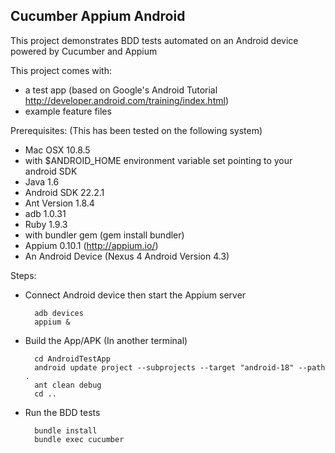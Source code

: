 ## Cucumber Appium Android ##

This project demonstrates BDD tests automated on an Android device powered by Cucumber and Appium

This project comes with:
 * a test app (based on Google's Android Tutorial http://developer.android.com/training/index.html)
 * example feature files

Prerequisites: (This has been tested on the following system)
* Mac OSX 10.8.5
 * with $ANDROID_HOME environment variable set pointing to your android SDK
* Java 1.6
* Android SDK 22.2.1
* Ant Version 1.8.4
* adb 1.0.31
* Ruby 1.9.3
 * with bundler gem (gem install bundler)
* Appium 0.10.1 (http://appium.io/)
* An Android Device (Nexus 4 Android Version 4.3)

Steps:
* Connect Android device then start the Appium server

        adb devices
        appium &
        
* Build the App/APK (In another terminal)

        cd AndroidTestApp
        android update project --subprojects --target "android-18" --path .
        ant clean debug
        cd ..

* Run the BDD tests

        bundle install
        bundle exec cucumber

 
